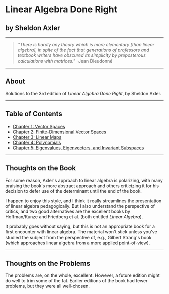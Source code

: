 # Linear Algebra Done Right
## by Sheldon Axler
___

> *"There is hardly any theory which is more elementary [than linear algebra], in spite of the fact that generations of professors and textbook writers have obscured its simplicity by preposterous calculations with matrices."* -Jean Dieudonné
___

## About

Solutions to the 3rd edition of *Linear Algebra Done Right*, by Sheldon Axler.  
___

## Table of Contents

* [Chapter 1: Vector Spaces](https://latexonline.cc/compile?git=https://github.com/jubnoske08/linear_algebra&target=chapter_1.tex&command=pdflatex)
* [Chapter 2: Finite-Dimensional Vector Spaces](https://latexonline.cc/compile?git=https://github.com/jubnoske08/linear_algebra&target=chapter_2.tex&command=pdflatex)
* [Chapter 3: Linear Maps](https://latexonline.cc/compile?git=https://github.com/jubnoske08/linear_algebra&target=chapter_3.tex&command=pdflatex)
* [Chapter 4: Polynomials](https://latexonline.cc/compile?git=https://github.com/jubnoske08/linear_algebra&target=chapter_4.tex&command=pdflatex)
* [Chapter 5: Eigenvalues, Eigenvectors, and Invariant Subspaces](https://latexonline.cc/compile?git=https://github.com/jubnoske08/linear_algebra&target=chapter_5.tex&command=pdflatex)
___

## Thoughts on the Book

For some reason, Axler's approach to linear algebra is polarizing, with many praising the book's more abstract approach and others criticizing it for his decision to defer use of the determinant until the end of the book. 

I happen to enjoy this style, and I think it really streamlines the presentation of linear algebra pedagogically.  But I also understand the perspective of critics, and two good alternatives are the excellent books by Hoffman/Kunze and Friedberg et al. (both entitled *Linear Algebra*).

It probably goes without saying, but this is not an appropriate book for a first encounter with linear algebra.  The material won't stick unless you've studied the subject from the perspective of, e.g., Gilbert Strang's book (which approaches linear algebra from a more applied point-of-view).
___

## Thoughts on the Problems

The problems are, on the whole, excellent.  However, a future edition might do well to trim some of the fat.  Earlier editions of the book had fewer problems, but they were all well-chosen.      



